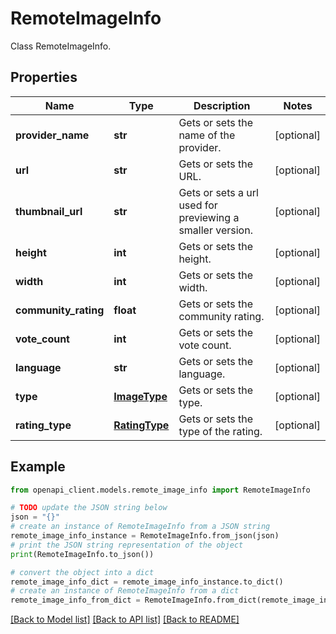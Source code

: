 # RemoteImageInfo

Class RemoteImageInfo.

## Properties

Name | Type | Description | Notes
------------ | ------------- | ------------- | -------------
**provider_name** | **str** | Gets or sets the name of the provider. | [optional] 
**url** | **str** | Gets or sets the URL. | [optional] 
**thumbnail_url** | **str** | Gets or sets a url used for previewing a smaller version. | [optional] 
**height** | **int** | Gets or sets the height. | [optional] 
**width** | **int** | Gets or sets the width. | [optional] 
**community_rating** | **float** | Gets or sets the community rating. | [optional] 
**vote_count** | **int** | Gets or sets the vote count. | [optional] 
**language** | **str** | Gets or sets the language. | [optional] 
**type** | [**ImageType**](ImageType.md) | Gets or sets the type. | [optional] 
**rating_type** | [**RatingType**](RatingType.md) | Gets or sets the type of the rating. | [optional] 

## Example

```python
from openapi_client.models.remote_image_info import RemoteImageInfo

# TODO update the JSON string below
json = "{}"
# create an instance of RemoteImageInfo from a JSON string
remote_image_info_instance = RemoteImageInfo.from_json(json)
# print the JSON string representation of the object
print(RemoteImageInfo.to_json())

# convert the object into a dict
remote_image_info_dict = remote_image_info_instance.to_dict()
# create an instance of RemoteImageInfo from a dict
remote_image_info_from_dict = RemoteImageInfo.from_dict(remote_image_info_dict)
```
[[Back to Model list]](../README.md#documentation-for-models) [[Back to API list]](../README.md#documentation-for-api-endpoints) [[Back to README]](../README.md)



